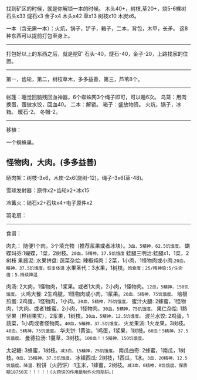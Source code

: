 找到矿区的时候，就是你解锁一本的时候。
木头40+，树枝,草20+，烧5-6棵树
石头x33 燧石x3 金子x4 木头x42 草x13 树枝x10 木炭x6。

一本（含无需一本）：火炕，锅子，铲子，箱子，二本，背包，木甲，长矛。
这8种东西可以提前打包至身上。

---

打包好以上的东西之后，就是挖矿
石头-40，燧石-40，金子-20，上路找家的位置。

---

第一，齿轮，第二，树枝草木，多多益善，第三，芦苇8个。

---

帐篷：睡觉回脑残回血神器，6个蜘蛛网3个绳子即可，可以睡6次。
鸟笼：用肉换蛋，蛋做水饺，回血40。
二本：解锁。
箱子：盛放物资。
火炕，锅子，冰箱。
暖石-2。
冬帽-2。

---

移植：

一个蜘蛛巢。

怪物肉，大肉。(多多益善)
---

晒肉架：树枝-3x6，木炭-2x6(烧树-12)，绳子-3x6(草-48)。

雪球发射器：原件x2+齿轮x2+冰x15

冷篝火：硝石x2+石块x4+电子原件x2

羽毛扇：

---

食谱：

肉丸： 随便1个肉，3个填充物（推荐浆果或者冰块）。`3血，5精神，62.5饥饿度。`
蝴蝶玛芬:1蝴蝶，1菜，2树枝。`20血，5精神，37.5饥饿度`
蛙腿三明治:蛙腿x1，1菜，2树枝
果酱泥:
水果拼盘:
蔬菜杂烩:
辣椒炖肉：2菜，1小肉，1怪物肉或小肉.`20血，精神，37.5饥饿度。恢复体温`
水果圣代：3水果，1树枝。`饱食度：25/精神值:5/生命值：5.持续降温`

肉汤:     2大肉，1怪物肉，1浆果。或者1大肉，2小肉，1怪物肉。`12血，5精神，150饥饿度。`
火鸡大餐:  2生鸡腿，1怪物肉或小肉，1浆果。`20血，5精神，75饥饿度。`
培根煎蛋:  2鸡蛋，1怪物肉，1小肉。`20血，5精神，75饥饿度。`
蜜汁火腿:  2蜂蜜，1怪物肉，1大肉。或者1蜂蜜，2小肉，1怪物肉。`30血，5精神，75饥饿度。`
果仁杂烩:  1熟坚果（桦树果实），2浆果，1树枝。`30血，5精神，12.5饥饿度。`
波兰水饺:  2鸡蛋，1蔬菜，1小肉或者怪物肉。`40血，5精神，37.5饥饿度。`
火龙果派:  1火龙果，3树枝。`40血，5精神，75饥饿度。`
华夫饼:    1黄油，1鸡蛋，1浆果，1树枝。`60血！5精神，37.5饥饿度。`
曼德拉汤:  1蔓草，3树枝。`100血！！5精神，150饥饿度。`



太妃糖:    3蜂蜜，1树枝。`减3血，15精神，25饥饿度。`
南瓜曲奇:   2蜂蜜，1南瓜，1树枝。`0血，15精神，37.5饥饿度。`
冰镇西瓜:   2树枝，1西瓜，1冰。`3血，20精神，12.5饥饿度。降温.`
粉饼（火药饼）:1玉米，1蜂蜜，2树枝。`减3血，0精神，0饥饿度。保质期18750天！！！！！(火药饼的作用是制作火鸡陷阱。)`